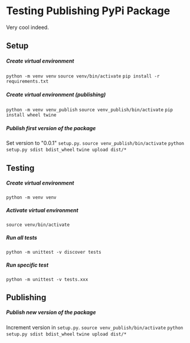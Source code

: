 # Testing Publishing PyPi Package

Very cool indeed.


## Setup
##### Create virtual environment
`python -m venv venv`
`source venv/bin/activate`
`pip install -r requirements.txt`
##### Create virtual environment (publishing)
`python -m venv venv_publish`
`source venv_publish/bin/activate`
`pip install wheel twine`

##### Publish first version of the package
Set version to "0.0.1" `setup.py`.
`source venv_publish/bin/activate`
`python setup.py sdist bdist_wheel`
`twine upload dist/*`


## Testing
##### Create virtual environment
`python -m venv venv`
##### Activate virtual environment
`source venv/bin/activate`
##### Run all tests
`python -m unittest -v discover tests`
##### Run specific test
`python -m unittest -v tests.xxx`


## Publishing
##### Publish new version of the package
Increment version in `setup.py`.
`source venv_publish/bin/activate`
`python setup.py sdist bdist_wheel`
`twine upload dist/*`